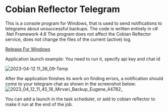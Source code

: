 # Cobian Reflector Telegram

This is a console program for Windows, that is used to send notifications to telegrams about unsuccessful backups. The code is written entirely in c# .Net Framework 4.6 The program does not affect the Cobian Reflector service, does not change the files of the current (active) log.

[Release For Windows](https://github.com/e-gaydarzhi-2077/Cobian_Reflector_Telegram/releases)

Application launch example:
You need to run it, specify api key and chat id

![2023-04-12 11_36_09-Temp](https://user-images.githubusercontent.com/107859162/231405590-566a499c-4e98-4ba0-8a63-f54955e35b7f.png)


After the application finishes its work on finding errors,
a notification should come to your telegram chat as shown in the screenshot below:
![2023_04_12_11_45_18_Mirvari_Backup_Eugene_44782_](https://user-images.githubusercontent.com/107859162/231404399-e7cfc2c9-4aac-491d-b0f6-fb8a83a47ca6.png)

You can add a launch in the task scheduler, or add to cobian reflector to make it run at the end of the job.
